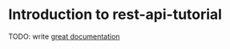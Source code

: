# Introduction to rest-api-tutorial

TODO: write [great documentation](http://jacobian.org/writing/what-to-write/)
